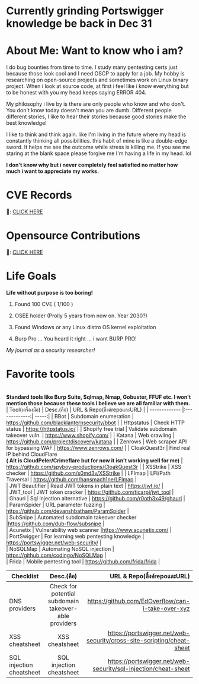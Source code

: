 <h1>Currently grinding Portswigger knowledge be back in Dec 31</h1>

<h1>About Me: Want to know who i am?</h1>
<p>I do bug bounties from time to time. I study many pentesting certs just because those look cool and I need OSCP to apply for a job. My hobby is researching on open-source projects and sometimes work on Linux binary project. When i look at source code, at first i feel like i know everything but to be honest with you my head keeps saying ERROR 404.</p>

<p>My philosophy i live by is there are only people who know and who don't. You don't know today doesn't mean you are dumb. Different people different stories, I like to hear their stories because good stories make the best knowledge!</p>

I like to think and think again. like I'm living in the future where my head is constantly thinking all possibilities. this habit of mine is like a double-edge sword. It helps me see the outcome while stress is killing me. If you see me staring at the blank space please forgive me I'm having a life in my head. lol

<b>I don't know why but i never completely feel satisfied no matter how much i want to appreciate my works.</b>



<h1>CVE Records</h1>

:file_folder:: [CLICK HERE](https://github.com/yamerooo123/CVE/tree/main)

<h1>Opensource Contributions</h1>

:rocket:: [CLICK HERE](https://github.com/yamerooo123/ResearchNBugBountyEncyclopedia/blob/main/Contributions/Lists.md)

<h1>Life Goals</h1>

**Life without purpose is too boring!**

1. Found 100 CVE ( 1/100 )
  
2. OSEE holder (Prolly 5 years from now on. Year 2030?)

3. Found Windows or any Linux distro OS kernel exploitation

4. Burp Pro ... You heard it right ... i want BURP PRO!


<i>My journal as a security researcher!</i><br />
<b><h1>Favorite tools</h1></b><br />
<b>Standard tools like Burp Suite, Sqlmap, Nmap, Gobuster, FFUF etc. I won't mention those because these tools i believe we are all familiar with them.</b><br />
| Tool(เครื่องมือ)        | Desc.(คือ)          | URL & Repo(ลิ้งค์repoและURL)  |
| ------------- |:-------------:| -----:|
| BBot      | Subdomain enumeration | https://github.com/blacklanternsecurity/bbot |
| Httpstatus      | Check HTTP status      |   https://httpstatus.io/ | 
| Shopify free trial | Validate subdomain takeover vuln.      |  https://www.shopify.com/ |
| Katana | Web crawling      | https://github.com/projectdiscovery/katana |
| Zenrows | Web scraper API for bypassing WAF      |  https://www.zenrows.com/ |
| CloakQuest3r | Find real IP behind CloudFlare <br /><b>( Alt is CloudPeler/Crimeflare but for now it isn't working well for me)</b>     |  https://github.com/spyboy-productions/CloakQuest3r |
| XSStrike | XSS checker      |  https://github.com/s0md3v/XSStrike |
| LFImap | LFI/Path Traversal      |  https://github.com/hansmach1ne/LFImap |<br />
| JWT Beautifier  | Read JWT tokens in plain text      |  https://jwt.io/ |<br />
| JWT_tool | JWT token cracker     |  https://github.com/ticarpi/jwt_tool |<br />
| Ghauri | Sql injection alternative  |  https://github.com/r0oth3x49/ghauri |<br />
| ParamSpider | URL parameter fuzzing  |  https://github.com/devanshbatham/ParamSpider |<br />
| SubSnipe | Automated subdomain takeover checker  |https://github.com/dub-flow/subsnipe |<br />
| Acunetix | Vulnerability web scanner  |https://www.acunetix.com/ |<br />
| PortSwigger | For learning web pentesting knowledge | https://portswigger.net/web-security/ |<br />
| NoSQLMap | Automating NoSQL injection | https://github.com/codingo/NoSQLMap |<br />
| Frida | Mobile pentesting tool | https://github.com/frida/frida |<br />






| Checklist        | Desc.(คือ)          | URL & Repo(ลิ้งค์repoและURL)  |
| ------------- |:-------------:| -----:|
| DNS providers      | Check for potential subdomain takeover-able providers      | https://github.com/EdOverflow/can-i-take-over-xyz   | 
| XSS cheatsheet      | XSS cheatsheet      | https://portswigger.net/web-security/cross-site-scripting/cheat-sheet   |
| SQL injection cheatsheet      | SQL injection cheatsheet      | https://portswigger.net/web-security/sql-injection/cheat-sheet   |














